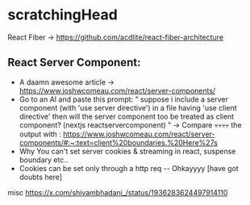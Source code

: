# scratchingHead


React Fiber -> https://github.com/acdlite/react-fiber-architecture


## React Server Component:
 - A daamn awesome article -> https://www.joshwcomeau.com/react/server-components/
 - Go to an AI and paste this prompt: 
  " suppose i include a server component (with 'use server directive') in a file having 'use client directive' then  will the server component too be treated as client component? (nextjs reactservercomponent) " -> Compare 💀💀💀💀 the output with  : https://www.joshwcomeau.com/react/server-components/#:~:text=client%20boundaries.%20Here%27s
 - Why You can't set server cookies & streaming in react, suspense boundary etc..
 - Cookies can be set only through a http req -- Ohkayyyy [have got doubts here]



misc 
https://x.com/shivambhadani_/status/1936283624497914110
